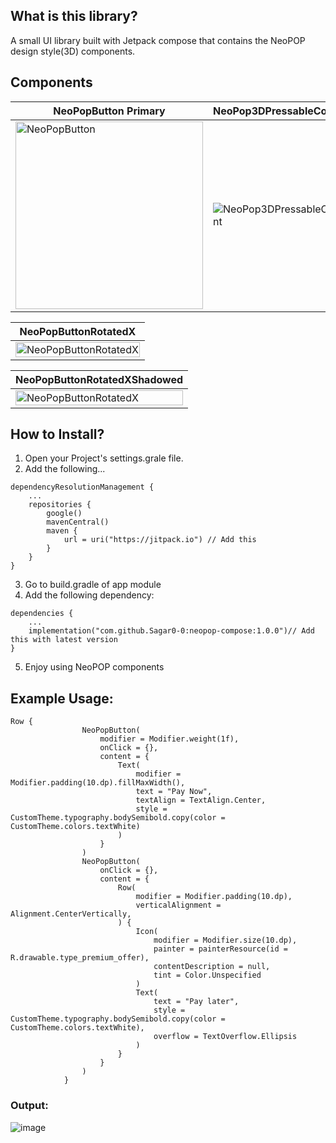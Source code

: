 ## What is this library?
A small UI library built with Jetpack compose that contains the NeoPOP design style(3D) components.

## Components

| NeoPopButton Primary | NeoPop3DPressableContent | NeoPopBottomSheetContainer |
| ------------- | ------------- | ------------- |
| <img src="https://github.com/user-attachments/assets/1c941865-7e60-42c2-b267-2f146bee0d10" alt="NeoPopButton" width="300"/> | ![NeoPop3DPressableContent](https://github.com/user-attachments/assets/486fa31f-7a46-44ed-84a8-6360d8e37ae9) |  ![NeoPopBottomSheetContainer](https://github.com/user-attachments/assets/1c0a7210-c357-47bd-868b-51adc1219f7e) |

| NeoPopButtonRotatedX |
| ------------- |
| <img src="https://github.com/user-attachments/assets/b7462fc7-e6a8-4d04-8774-0edf137689ee" alt="NeoPopButtonRotatedX" width="100%"/> | 

| NeoPopButtonRotatedXShadowed |
| ------------- |
| <img src="https://github.com/user-attachments/assets/a25ae9c1-1e9b-40c2-81a4-1f3627fb407b" alt="NeoPopButtonRotatedX" width="100%"/> | 


## How to Install?
1. Open your Project's settings.grale file.
2. Add the following...
```
dependencyResolutionManagement {
    ...
    repositories {
        google()
        mavenCentral()
        maven {
            url = uri("https://jitpack.io") // Add this
        }
    }
}
```
3. Go to build.gradle of app module
4. Add the following dependency:
```
dependencies {
    ...
    implementation("com.github.Sagar0-0:neopop-compose:1.0.0")// Add this with latest version
}
```
5. Enjoy using NeoPOP components

## Example Usage:
```
Row {
                NeoPopButton(
                    modifier = Modifier.weight(1f),
                    onClick = {},
                    content = {
                        Text(
                            modifier = Modifier.padding(10.dp).fillMaxWidth(),
                            text = "Pay Now",
                            textAlign = TextAlign.Center,
                            style = CustomTheme.typography.bodySemibold.copy(color = CustomTheme.colors.textWhite)
                        )
                    }
                )
                NeoPopButton(
                    onClick = {},
                    content = {
                        Row(
                            modifier = Modifier.padding(10.dp),
                            verticalAlignment = Alignment.CenterVertically,
                        ) {
                            Icon(
                                modifier = Modifier.size(10.dp),
                                painter = painterResource(id = R.drawable.type_premium_offer),
                                contentDescription = null,
                                tint = Color.Unspecified
                            )
                            Text(
                                text = "Pay later",
                                style = CustomTheme.typography.bodySemibold.copy(color = CustomTheme.colors.textWhite),
                                overflow = TextOverflow.Ellipsis
                            )
                        }
                    }
                )
            }
```
### Output:
![image](https://github.com/user-attachments/assets/95922909-ca26-4724-a0d0-64c017a0bce3)
